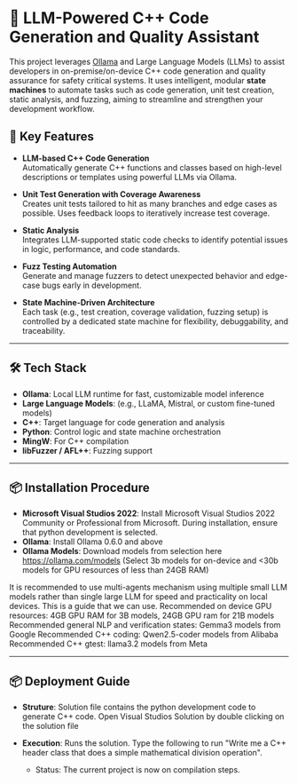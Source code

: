 # 🧠 LLM-Powered C++ Code Generation and Quality Assistant

This project leverages [Ollama](https://ollama.com) and Large Language Models (LLMs) to assist developers in on-premise/on-device C++ code generation and quality assurance for safety critical systems. It uses intelligent, modular **state machines** to automate tasks such as code generation, unit test creation, static analysis, and fuzzing, aiming to streamline and strengthen your development workflow.

## 🚀 Key Features

- **LLM-based C++ Code Generation**  
  Automatically generate C++ functions and classes based on high-level descriptions or templates using powerful LLMs via Ollama.

- **Unit Test Generation with Coverage Awareness**  
  Creates unit tests tailored to hit as many branches and edge cases as possible. Uses feedback loops to iteratively increase test coverage.

- **Static Analysis**  
  Integrates LLM-supported static code checks to identify potential issues in logic, performance, and code standards.

- **Fuzz Testing Automation**  
  Generate and manage fuzzers to detect unexpected behavior and edge-case bugs early in development.

- **State Machine-Driven Architecture**  
  Each task (e.g., test creation, coverage validation, fuzzing setup) is controlled by a dedicated state machine for flexibility, debuggability, and traceability.

---

## 🛠️ Tech Stack

- **Ollama**: Local LLM runtime for fast, customizable model inference  
- **Large Language Models**: (e.g., LLaMA, Mistral, or custom fine-tuned models)  
- **C++**: Target language for code generation and analysis  
- **Python**: Control logic and state machine orchestration  
- **MingW**: For C++ compilation  
- **libFuzzer / AFL++**: Fuzzing support  

---

## 📦 Installation Procedure
- **Microsoft Visual Studios 2022**: Install Microsoft Visual Studios 2022 Community or Professional from Microsoft. During installation, ensure that python development is selected.  
- **Ollama**: Install Ollama 0.6.0 and above 
- **Ollama Models**: Download models from selection here https://ollama.com/models (Select 3b models for on-device and <30b models for GPU resources of less than 24GB RAM)

It is recommended to use multi-agents mechanism using multiple small LLM models rather than single large LLM for speed and practicality on local devices.
This is a guide that we can use. 
Recommended on device GPU resources: 4GB GPU RAM for 3B models, 24GB GPU ram for 21B models
Recommended general NLP and verification states: Gemma3 models from Google
Recommended C++ coding: Qwen2.5-coder models from Alibaba
Recommended C++ gtest: llama3.2 models from Meta 


---

## 📦 Deployment Guide
- **Struture**: Solution file contains the python development code to generate C++ code. Open Visual Studios Solution by double clicking on the solution file
- **Execution**: Runs the solution. Type the following to run "Write me a C++ header class that does a simple mathematical division operation".

  * Status: The current project is now on compilation steps. 


